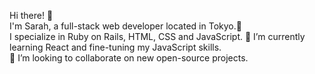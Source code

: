 Hi there! 👋 <br>
I'm Sarah, a full-stack web developer located in Tokyo.🗼<br>
I specialize in Ruby on Rails, HTML, CSS and JavaScript. 
🌱 I’m currently learning React and fine-tuning my JavaScript skills. <br>
👯 I’m looking to collaborate on new open-source projects.
